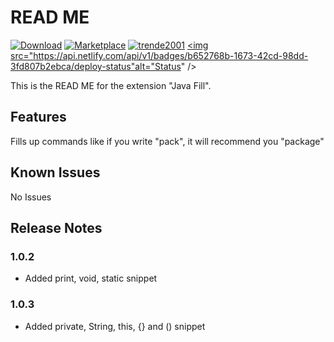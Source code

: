 # READ ME

<a href="https://marketplace.visualstudio.com/items?itemName=trende2001.java-fill"><img src="https://img.shields.io/badge/Download-More+-orange" alt="Download" /></a>
<a href="https://marketplace.visualstudio.com/items?itemName=trende2001.java-fill"><img src="https://img.shields.io/badge/Macketplace-v1.0.3-brightgreen" alt="Marketplace" /></a>
<a href="https://github.com/trende2001"><img src="https://img.shields.io/badge/Author-trende2001-blueviolet" alt="trende2001" /></a>
<a href="https://github.com/trende2001"><img src="https://api.netlify.com/api/v1/badges/b652768b-1673-42cd-98dd-3fd807b2ebca/deploy-status"alt="Status" /></a>

This is the READ ME for the extension "Java Fill".

## Features

Fills up commands like if you write "pack", it will recommend you "package"

<!-- ![featuregif](https://imgur.com/Dlqck2P) -->

## Known Issues

No Issues

## Release Notes

### 1.0.2

- Added print, void, static snippet


### 1.0.3

- Added private, String, this, {} and () snippet

